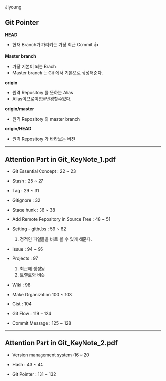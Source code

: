 Jiyoung

## Git Pointer

**HEAD**
  - 현재 Branch가 가리키는 가장 최근 Commit :+1:

**Master branch**
  - 가장 기본이 되는 Brach
  - Master branch 는 Git 에서 기본으로 생성해준다.

**origin**
  - 원격 Repository 를 뜻하는 Alias
  - Alias이므로이름을변경할수있다.

**origin/master**
  - 원격 Repository 의 master branch

**origin/HEAD**
  - 원격 Repository 가 바라보는 버전  

---

## Attention Part in Git_KeyNote_1.pdf

* Git Essential Concept : 22 ~ 23

* Stash : 25 ~ 27

* Tag : 29 ~ 31

* Gitignore : 32

* Stage hunk : 36 ~ 38

* Add Remote Repository in Source Tree : 48 ~ 51

* Setting - githubs : 59 ~ 62
    1. 정적인 파일들을 바로 볼 수 있게 해준다.

* Issue : 94 ~ 95

* Projects : 97
    1. 최근에 생성됨
    2. 트렐로와 비슷

* Wiki : 98

* Make Organization 100 ~ 103

* Gist : 104

* Git Flow : 119 ~ 124

* Commit Message  : 125 ~ 128

---

## Attention Part in Git_KeyNote_2.pdf

* Version management system :16 ~ 20

* Hash : 43 ~ 44

* Git Pointer : 131 ~ 132
